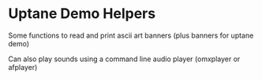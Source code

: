 # Uptane Demo Helpers

Some functions to read and print ascii art banners (plus banners for uptane demo)

Can also play sounds using a command line audio player (omxplayer or afplayer)
